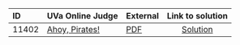 | ID | UVa Online Judge | External | Link to solution |
|:---|:---|:---|:---:|
| 11402 | [Ahoy, Pirates!](https://onlinejudge.org/index.php?option=com_onlinejudge&Itemid=8&category=24&page=show_problem&problem=2397) | [PDF](https://onlinejudge.org/external/114/11402.pdf) | [Solution](https://github.com/versenyi98/uva-solutions/tree/main/solutions/11402%20-%20Ahoy%2C%20Pirates%21)|
